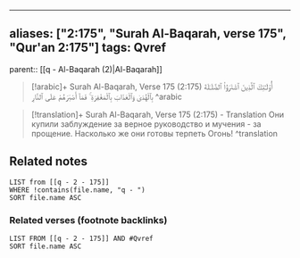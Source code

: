 
---
aliases: ["2:175", "Surah Al-Baqarah, verse 175", "Qur'an 2:175"]
tags: Qvref
---

parent:: [[q - Al-Baqarah (2)|Al-Baqarah]]

> [!arabic]+ Surah Al-Baqarah, Verse 175 (2:175)
> <span class="quran-arabic">أُو۟لَـٰٓئِكَ ٱلَّذِينَ ٱشْتَرَوُا۟ ٱلضَّلَـٰلَةَ بِٱلْهُدَىٰ وَٱلْعَذَابَ بِٱلْمَغْفِرَةِ ۚ فَمَآ أَصْبَرَهُمْ عَلَى ٱلنَّارِ</span>
^arabic

> [!translation]+ Surah Al-Baqarah, Verse 175 (2:175) - Translation
> Они купили заблуждение за верное руководство и мучения - за прощение. Насколько же они готовы терпеть Огонь!
^translation



## Related notes
```dataview
LIST from [[q - 2 - 175]]
WHERE !contains(file.name, "q - ")
SORT file.name ASC
```

### Related verses (footnote backlinks)
```dataview
LIST FROM [[q - 2 - 175]] AND #Qvref
SORT file.name ASC
```

